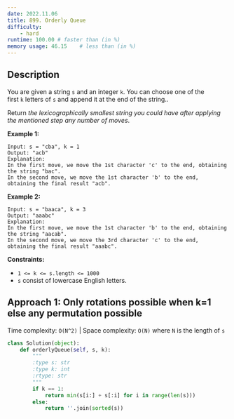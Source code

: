 ```yaml
---
date: 2022.11.06
title: 899. Orderly Queue
difficulty:
    - hard
runtime: 100.00 # faster than (in %)
memory usage: 46.15    # less than (in %)
---
```

## Description
You are given a string `s` and an integer `k`. You can choose one of the first `k` letters of `s` and append it at the end of the string..

Return *the lexicographically smallest string you could have after applying the mentioned step any number of moves*.

**Example 1:**

```
Input: s = "cba", k = 1
Output: "acb"
Explanation:
In the first move, we move the 1st character 'c' to the end, obtaining the string "bac".
In the second move, we move the 1st character 'b' to the end, obtaining the final result "acb".

```

**Example 2:**

```
Input: s = "baaca", k = 3
Output: "aaabc"
Explanation:
In the first move, we move the 1st character 'b' to the end, obtaining the string "aacab".
In the second move, we move the 3rd character 'c' to the end, obtaining the final result "aaabc".

```

**Constraints:**

- `1 <= k <= s.length <= 1000`
- `s` consist of lowercase English letters.

## Approach 1: Only rotations possible when k=1 else any permutation possible
Time complexity: `O(N^2)`    |    Space complexity: `O(N)`
where `N` is the length of `s`

``` python
class Solution(object):
    def orderlyQueue(self, s, k):
        """
        :type s: str
        :type k: int
        :rtype: str
        """
        if k == 1:
            return min(s[i:] + s[:i] for i in range(len(s)))
        else:
            return ''.join(sorted(s))

```